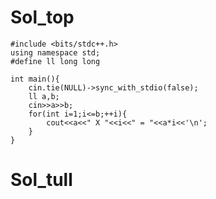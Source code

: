 
# Sol_top

    #include <bits/stdc++.h>
    using namespace std;
    #define ll long long
    
    int main(){
        cin.tie(NULL)->sync_with_stdio(false);
        ll a,b;
        cin>>a>>b;
        for(int i=1;i<=b;++i){
            cout<<a<<" X "<<i<<" = "<<a*i<<'\n';
        }
    }

# Sol_tull
